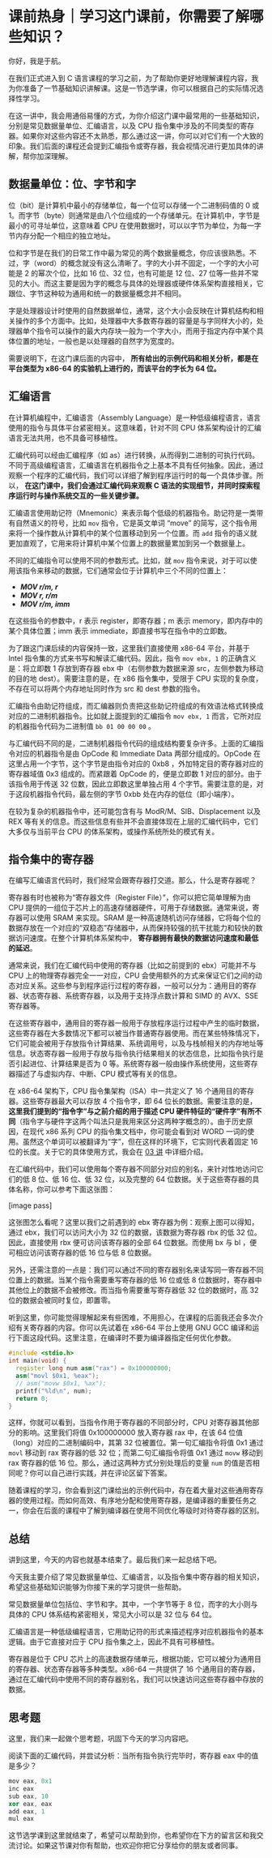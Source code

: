 # 课前热身｜学习这门课前，你需要了解哪些知识？
你好，我是于航。

在我们正式进入到 C 语言课程的学习之前，为了帮助你更好地理解课程内容，我为你准备了一节基础知识讲解课。这是一节选学课，你可以根据自己的实际情况选择性学习。

在这一讲中，我会用通俗易懂的方式，为你介绍这门课中最常用的一些基础知识，分别是常见数据量单位、汇编语言，以及 CPU 指令集中涉及的不同类型的寄存器。如果你对这些内容还不太熟悉，那么通过这一讲，你可以对它们有一个大致的印象。我们后面的课程还会提到汇编指令或寄存器，我会视情况进行更加具体的讲解，帮你加深理解。

## 数据量单位：位、字节和字

位（bit）是计算机中最小的存储单位，每一个位可以存储一个二进制码值的 0 或 1。而字节（byte）则通常是由八个位组成的一个存储单元。在计算机中，字节是最小的可寻址单位，这意味着 CPU 在使用数据时，可以以字节为单位，为每一字节内存分配一个相应的独立地址。

位和字节是在我们的日常工作中最为常见的两个数据量概念，你应该很熟悉。不过，字（word）的概念就没有这么清晰了。字的大小并不固定，一个字的大小可能是 2 的幂次个位，比如 16 位、32 位，也有可能是 12 位、27 位等一些并不常见的大小。而这主要是因为字的概念与具体的处理器或硬件体系架构直接相关，它跟位、字节这种较为通用和统一的数据量概念并不相同。

字是处理器设计时使用的自然数据单位，通常，这个大小会反映在计算机结构和相关操作的多个方面中。比如，处理器中大多数寄存器的容量是与字同样大小的，处理器单个指令可以操作的最大内存块一般为一个字大小，而用于指定内存中某个具体位置的地址，一般也是以处理器的自然字为宽度的。

需要说明下，在这门课后面的内容中， **所有给出的示例代码和相关分析，都是在平台类型为 x86-64 的实验机上进行的，而该平台的字长为 64 位。**

## 汇编语言

在计算机编程中，汇编语言（Assembly Language）是一种低级编程语言，语言使用的指令与具体平台紧密相关。这意味着，针对不同 CPU 体系架构设计的汇编语言无法共用，也不具备可移植性。

汇编代码可以经由汇编程序（如 as）进行转换，从而得到二进制的可执行代码。不同于高级编程语言，汇编语言在机器指令之上基本不具有任何抽象。因此，通过观察一个程序的汇编代码，我们可以详细了解到程序运行时的每一个具体步骤。所以， **在这门课中，我们会通过汇编代码来观察 C 语法的实现细节，并同时探索程序运行时与操作系统交互的一些关键步骤。**

汇编语言使用助记符（Mnemonic）来表示每个低级的机器指令。助记符是一类带有自然语义的符号，比如 `mov` 指令，它是英文单词 “move” 的简写，这个指令用来将一个操作数从计算机中的某个位置移动到另一个位置。而 `add` 指令的语义就更加直观了，它用来将计算机中某个位置上的数据量累加到另一个数据量上。

不同的汇编指令可以使用不同的参数形式。比如，就 `mov` 指令来说，对于可以使用该指令来移动的数据，它们通常会位于计算机中三个不同的位置上：

- _**MOV r/m, r**_
- _**MOV r, r/m**_
- _**MOV r/m, imm**_

在这些指令的参数中，r 表示 register，即寄存器；m 表示 memory，即内存中的某个具体位置；imm 表示 immediate，即直接书写在指令中的立即数。

为了跟这门课后续的内容保持一致，这里我们直接使用 x86-64 平台，并基于 Intel 指令集的方式来书写和解读汇编代码。因此，指令 `mov ebx, 1` 的正确含义是：将立即数 1 存放到寄存器 ebx 中（右侧参数为数据来源 src，左侧参数为移动的目的地 dest）。需要注意的是，在 x86 指令集中，受限于 CPU 实现的复杂度，不存在可以将两个内存地址同时作为 src 和 dest 参数的指令。

汇编指令由助记符组成，而汇编器则负责把这些助记符组成的有效语法格式转换成对应的二进制机器指令。比如就上面提到的汇编指令 `mov ebx, 1` 而言，它所对应的机器指令代码为二进制值 `bb 01 00 00 00` 。

与汇编代码不同的是，二进制机器指令代码的组成结构要复杂许多。上面的汇编指令对应的机器指令是由 OpCode 和 Immediate Data 两部分组成的。OpCode 在这里占用一个字节，这个字节是由指令对应的 0xb8 ，外加特定目的寄存器对应的寄存器域值 0x3 组成的。而紧跟着 OpCode 的，便是立即数 1 对应的部分。由于该指令用于传送 32 位数，因此立即数这里单独占用 4 个字节。需要注意的是，对于这段机器指令代码，最左侧的字节 0xbb 处在内存的低位（即小端序）。

在较为复杂的机器指令中，还可能包含有与 ModR/M、SIB、Displacement 以及 REX 等有关的信息。而这些信息有些并不会直接体现在上层的汇编代码中，它们大多仅与当前平台 CPU 的体系架构，或操作系统所处的模式有关。

## 指令集中的寄存器

在编写汇编语言代码时，我们经常会跟寄存器打交道。那么，什么是寄存器呢？

寄存器有时也被称为“寄存器文件（Register File）”，你可以把它简单理解为由 CPU 提供的一组位于芯片上的高速存储器硬件，可用于存储数据。通常来说，寄存器可以使用 SRAM 来实现。SRAM 是一种高速随机访问存储器，它将每个位的数据存放在一个对应的“双稳态”存储器中，从而保持较强的抗干扰能力和较快的数据访问速度。在整个计算机体系架构中， **寄存器拥有最快的数据访问速度和最低的延迟**。

通常来说，我们在汇编代码中使用的寄存器（比如之前提到的 ebx）可能并不与 CPU 上的物理寄存器完全一一对应，CPU 会使用额外的方式来保证它们之间的动态对应关系。这些参与到程序运行过程的寄存器，一般可以分为：通用目的寄存器、状态寄存器、系统寄存器，以及用于支持浮点数计算和 SIMD 的 AVX、SSE 寄存器等。

在这些寄存器中，通用目的寄存器一般用于存放程序运行过程中产生的临时数据，这些寄存器在大多数情况下都可以被当作普通寄存器使用。而在某些特殊情况下，它们可能会被用于存放指令计算结果、系统调用号，以及与栈帧相关的内存地址等信息。状态寄存器一般用于存放与指令执行结果相关的状态信息，比如指令执行是否引起进位、计算结果是否为 0 等。系统寄存器一般由操作系统使用，这些寄存器描述了与虚拟内存、中断、CPU 模式等有关的信息。

在 x86-64 架构下，CPU 指令集架构（ISA）中一共定义了 16 个通用目的寄存器。这些寄存器最大可以存放 4 个指令字，即 64 位长的数据。需要注意的是， **这里我们提到的“指令字”与之前介绍的用于描述 CPU 硬件特征的“硬件字”有所不同**（指令字与硬件字这两个叫法只是我用来区分这两种字概念的）。由于历史原因，在现代 x86 系列 CPU 的指令集文档中，你可能会看到对 WORD 一词的使用。虽然这个单词可以被翻译为“字”，但在这样的环境下，它实则代表着固定 16 位的长度。关于它的具体使用方式，我会在 [03 讲](https://time.geekbang.org/column/article/466203) 中详细介绍。

在汇编代码中，我们可以使用每个寄存器不同部分对应的别名，来针对性地访问它们的低 8 位、低 16 位、低 32 位，以及完整的 64 位数据。关于这些寄存器的具体名称，你可以参考下面这张图：

[image pass]

这张图怎么看呢？这里以我们之前遇到的 ebx 寄存器为例：观察上图可以得知，通过 ebx，我们可以访问大小为 32 位的数据，该数据为寄存器 rbx 的低 32 位。因此，直接使用 rbx 便可访问该寄存器的全部 64 位数据。而使用 bx 与 bl ，便可相应访问该寄存器的低 16 位与低 8 位数据。

另外，还需注意的一点是：我们可以通过不同的寄存器别名来读写同一寄存器不同位置上的数据。当某个指令需要重写寄存器的低 16 位或低 8 位数据时，寄存器中其他位上的数据不会被修改。而当指令需要重写寄存器低 32 位的数据时，高 32 位的数据会被同时复位，即置零。

听到这里，你可能觉得理解起来有些困难，不用担心，在课程的后面我还会多次介绍有关寄存器的内容。你可以先试着在 x86-64 平台上使用 GNU GCC 编译和运行下面这段代码。这里注意，在编译时不要为编译器指定任何优化参数。

```c++
#include <stdio.h>
int main(void) {
  register long num asm("rax") = 0x100000000;
  asm("movl $0x1, %eax");
  // asm("movw $0x1, %ax");
  printf("%ld\n", num);
  return 0;
}

```

这样，你就可以看到，当指令作用于寄存器的不同部分时，CPU 对寄存器其他部分的影响。这里我们将值 0x100000000 放入寄存器 rax 中，在该 64 位值（long）对应的二进制编码中，其第 32 位被置位。第一句汇编指令将值 0x1 通过 `movl` 移动到 rax 寄存器的低 32 位；而第二句汇编指令将值 0x1 通过 `movw` 移动到 rax 寄存器的低 16 位。那么，通过这两种方式分别处理后的变量 `num` 的值是否相同呢？你可以自己进行实践，并在评论区留下答案。

随着课程的学习，你会看到这门课给出的示例代码中，存在着大量对这些通用寄存器的使用过程。而如何高效、有序地分配和使用寄存器，是编译器的重要任务之一，你会在后面的课程中了解到编译器在使用不同优化等级时对待寄存器的区别。

## 总结

讲到这里，今天的内容也就基本结束了。最后我们来一起总结下吧。

今天我主要介绍了常见数据量单位、汇编语言，以及指令集中寄存器的相关知识，希望这些基础知识能够为你接下来的学习提供一些帮助。

常见数据量单位包括位、字节和字。其中，一个字节等于 8 位，而字的大小则与具体的 CPU 体系结构紧密相关，常见大小可以是 32 位与 64 位。

汇编语言是一种低级编程语言，它用助记符的形式来描述程序对应机器指令的基本逻辑。由于它直接对应于 CPU 指令集之上，因此不具有可移植性。

寄存器是位于 CPU 芯片上的高速数据存储单元，根据功能，它可以被分为通用目的寄存器、状态寄存器等多种类型。x86-64 一共提供了 16 个通用目的寄存器，通过在汇编代码中使用不同的寄存器别名，我们可以快速访问这些寄存器中存放的数据。

## 思考题

这里，我们来一起做个思考题，巩固下今天的学习内容吧。

阅读下面的汇编代码，并尝试分析：当所有指令执行完毕时，寄存器 eax 中的值是多少？

```c++
mov eax, 0x1
inc eax
sub eax, 10
xor eax, eax
add eax, 1
mul eax

```

这节选学课到这里就结束了，希望可以帮助到你，也希望你在下方的留言区和我交流讨论。如果这节课对你有帮助，也欢迎你把它分享给你的朋友或者同事。